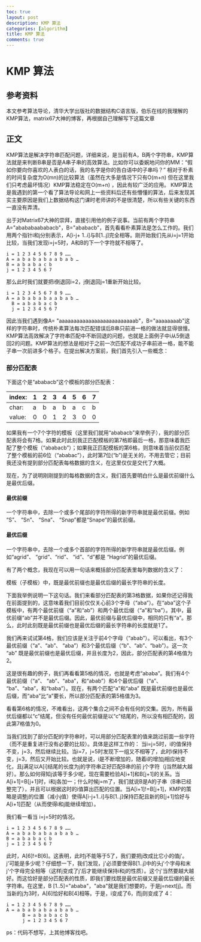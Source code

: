 ```yaml
---
toc: true
layout: post
description: KMP 算法
categories: [algorithm]
title: KMP 算法
comments: true
---
```


# KMP 算法
## 参考资料
本文参考算法导论，清华大学出版社的数据结构C语言版，伯乐在线的我理解的KMP算法，matrix67大神的博客，再根据自己理解写下这篇文章
## 正文
KMP算法是解决字符串匹配问题，详细来说，是当前有A，B两个字符串，KMP算法就是来判断B串是否是A串子串的高效算法。比如你可以委婉地问你的MM：“假如你要向你喜欢的人表白的话，我的名字是你的告白语中的子串吗？” 相对于朴素的时间复杂度为O(mn)的比较算法（虽然在大多是情况下只有O(m+n) 但在这里我们只考虑最坏情况）KMP算法稳定在O(m+n) ，因此有较广泛的应用。
KMP算法是我遇到的第一个看了算法导论和网上一些资料后还有些懵懂的算法，后来发现其实主要原因是我们上数据结构这门课时老师讲的不是很清楚，所以有些关键的东西一直没有弄清。

<!-- more -->

出于对Matrix67大神的崇拜，直接引用他的例子说事。当前有两个字符串A="abababaababacb"，B="ababacb"，首先看看朴素算法是怎么工作的。我们用两个指针i和j分别表示，A[i-j+ 1..i]与B[1..j]完全相等。刚开始我们先从i=j=1开始比较，当我们发现i=j=5时，A和B的下一个字符就不相等了。

	i = 1 2 3 4 5 6 7 8 9 ……
    A = a b a b a b a a b a b …
    B = a b a b a c b
	j = 1 2 3 4 5 6 7

那么此时我们就要把i倒退回i=2，j倒退回j=1重新开始比较。

    i = 1 2 3 4 5 6 7 8 9 ……
    A = a b a b a b a a b a b …
      B = a b a b a c b
      j = 1 2 3 4 5 6 7

因此当我们遇到像A= "aaaaaaaaaaaaaaaaaaaaaaaaaab"，B="aaaaaaaab"这样的字符串时，传统朴素算法每次匹配错误后B串只前进一格的做法就显得很慢。
KMP算法高效解决了字符串匹配中不断回退的问题，也就是上面例子中i从5倒退回2的问题。KMP算法的想法是相对于之前一次匹配不成功子串前进一格，能不能子串一次前进多个格子。在提出解决方案前，我们首先引入一些概念：
### 部分匹配表

下面这个是“ababacb”这个模板的部分匹配表：

 index: | 1 | 2 | 3 | 4 | 5 | 6 | 7 |
|-------|---|---|---|---|---|---|---|
char:  | a | b | a | b | a | c | b |
value: | 0 | 0 | 1 | 2 | 3 | 0 | 0 |

如果我有一个7个字符的模板（这里我们就用“ababacb”来举例子），我的部分匹配表将会有7格。如果此时此刻我正匹配模板的第7格即最后一格，那意味着我匹配了整个模板（“ababacb”）；如果我正匹配模板的第6格，则意味着当前仅匹配了整个模板的前6位（“ababac”），此时第7位(“b”)是无关的，不用去管它；目前我还没有提到部分匹配表每格数据的含义，在这里仅仅是交代了大概。

现在，为了说明刚刚提到的每格数据的含义，我们首先要明白什么是最优前缀什么是最优后缀。

#### 最优前缀
一个字符串中，去除一个或多个尾部的字符所得的新字符串就是最优前缀。例如 “S”、 “Sn”、 “Sna”、 “Snap”都是“Snape”的最优前缀。

#### 最优后缀
一个字符串中，去除一个或多个首部的字符所得的新字符串就是最优后缀。例如“agrid”、 “grid”、“rid”、 “id”、“d”都是 “Hagrid”的最优后缀。

有了两个概念，我现在可以用一句话来概括部分匹配表里每列数据的含义了：

模板（子模板）中，既是最优前缀也是最优后缀的最长字符串的长度。

下面我举例说明一下这句话。我们来看部分匹配表的第3格数据，如果你还记得我在前面提到的，这意味着我们目前仅仅关心前3个字母（“aba”）。在“aba”这个子模板中，有两个最优前缀（“a”和“ab”）和两个最优后缀（“a”和“ba”）。其中，最优前缀“ab”并不是最优后缀。因此，最优前缀与最优后缀中，相同的只有“a”。那么，此时此刻既是最优前缀也是最优后缀的最长字符串的长度就是1了。

我们再来试试第4格，我们应该是关注于前4个字母（“abab”）。可以看出，有3个最优前缀（“a”、“ab”、 “aba”）和3个最优后缀（“b”、“ab”、“bab”）。这一次 “ab” 既是最优前缀也是最优后缀，并且长度为2，因此，部分匹配表的第4格值为2。

这是很有趣的例子，我们再看看第5格的情况，也就是考虑“ababa”。我们有4个最优前缀（“a”、 “ab”、“aba”，和“abab”）和4个最优后缀（“a”、 “ba”、“aba”，和“baba”）。现在，有两个匹配“a”和“aba” 既是最优前缀也是最优后缀，而“aba”比“a”要长，所以部分匹配表的第5格值为3。

看看第6格的情况，不难看出，这两个集合之间不会有任何的交集。因为，所有最优后缀都以“c”结尾，但没有任何最优前缀是以“c”结尾的，所以没有相匹配的，因此第7格值为0。

当我们找到了部分匹配的字符串时，可以用部分匹配表里的值来跳过前面一些字符（而不是重复进行没有必要的比较）。具体是这样工作的：
当i=j=5时，i的值保持不变，j=3，然后继续比较。当i=7，j=5时发现下一组又不相等了，此时i保持不变，j=3，然后又开始比较。也就是说，i是不断增加的，随着i的增加j相应地变化，且j满足以A[i]结尾的长度为j的字符串正好匹配B串的前 j个字符（j当然越大越好）。那么如何得知j该等于多少呢，现在需要检验A[i+1]和B[j+1]的关系。当A[i+1]=B[j+1]时，i和j各加一；什么时候j=m了，我们就说B是A的子串（B串已经整完了），并且可以根据这时的i值算出匹配的位置。当A[i+1]!=B[j+1]，KMP的策略是调整j的位置（减小j值）使得A[i-j+1..i]与B[1..j]保持匹配且新的B[j+1]恰好与A[i+1]匹配（从而使得i和j能继续增加）。

我们看一看当 i=j=5时的情况。

	i = 1 2 3 4 5 6 7 8 9 ……
    A = a b a b a b a a b a b …
    B = a b a b a c b
	j = 1 2 3 4 5 6 7

此时，A[6]!=B[6]。这表明，此时j不能等于5了，我们要把j改成比它小的值j'。j'可能是多少呢？仔细想一下，我们发现，j'必须要使得B[1..j]中的头j'个字母和末j'个字母完全相等（这样j变成了j'后才能继续保持i和j的性质）。这个j'当然要越大越好。而这恰好是部分匹配表的性质，即我们要找既是最优前缀又是最优后缀的最长字符串。在这里，B [1..5]="ababa"，"aba"就是我们想要的，于是j=next[j]。而当新的j为3时，A[6]恰好和B[4]相等。于是，i变成了6，而j则变成了 4：

	i = 1 2 3 4 5 6 7 8 9 ……
    A = a b a b a b a a b a b …
          B = a b a b a c b
	      j = 1 2 3 4 5 6 7

 ps：代码不想写，上其他博客找吧。


